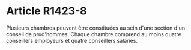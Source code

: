 # Article R1423-8

  
Plusieurs chambres peuvent être constituées au sein d'une section d'un conseil de prud'hommes. Chaque chambre comprend au moins quatre conseillers employeurs et quatre conseillers salariés.